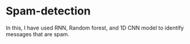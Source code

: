 # Spam-detection
In this, I have used RNN, Random forest, and 1D CNN model to identify messages that are spam.
